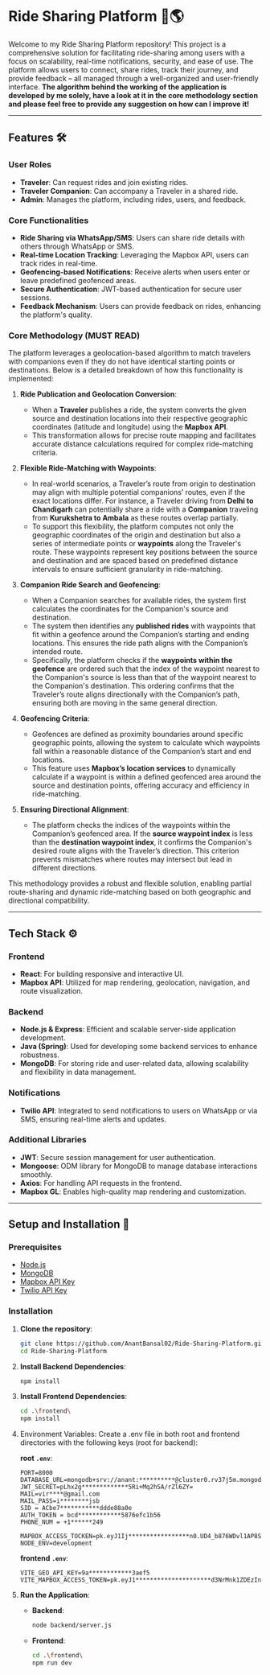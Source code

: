 # Ride Sharing Platform 🚗🌎

Welcome to my Ride Sharing Platform repository! This project is a comprehensive solution for facilitating ride-sharing among users with a focus on scalability, real-time notifications, security, and ease of use. The platform allows users to connect, share rides, track their journey, and provide feedback – all managed through a well-organized and user-friendly interface.
**The algorithm behind the working of the application is developed by me solely, have a look at it in the core methodology section and please feel free to provide any suggestion on how can I improve it!**

---

## Features 🛠️

### User Roles
- **Traveler**: Can request rides and join existing rides.
- **Traveler Companion**: Can accompany a Traveler in a shared ride.
- **Admin**: Manages the platform, including rides, users, and feedback.

### Core Functionalities
- **Ride Sharing via WhatsApp/SMS**: Users can share ride details with others through WhatsApp or SMS.
- **Real-time Location Tracking**: Leveraging the Mapbox API, users can track rides in real-time.
- **Geofencing-based Notifications**: Receive alerts when users enter or leave predefined geofenced areas.
- **Secure Authentication**: JWT-based authentication for secure user sessions.
- **Feedback Mechanism**: Users can provide feedback on rides, enhancing the platform's quality.
  
### Core Methodology (MUST READ)

The platform leverages a geolocation-based algorithm to match travelers with companions even if they do not have identical starting points or destinations. Below is a detailed breakdown of how this functionality is implemented:

1. **Ride Publication and Geolocation Conversion**:
   - When a **Traveler** publishes a ride, the system converts the given source and destination locations into their respective geographic coordinates (latitude and longitude) using the **Mapbox API**.
   - This transformation allows for precise route mapping and facilitates accurate distance calculations required for complex ride-matching criteria.

2. **Flexible Ride-Matching with Waypoints**:
   - In real-world scenarios, a Traveler’s route from origin to destination may align with multiple potential companions’ routes, even if the exact locations differ. For instance, a Traveler driving from **Delhi to Chandigarh** can potentially share a ride with a **Companion** traveling from **Kurukshetra to Ambala** as these routes overlap partially.
   - To support this flexibility, the platform computes not only the geographic coordinates of the origin and destination but also a series of intermediate points or **waypoints** along the Traveler's route. These waypoints represent key positions between the source and destination and are spaced based on predefined distance intervals to ensure sufficient granularity in ride-matching.

3. **Companion Ride Search and Geofencing**:
   - When a Companion searches for available rides, the system first calculates the coordinates for the Companion's source and destination.
   - The system then identifies any **published rides** with waypoints that fit within a geofence around the Companion’s starting and ending locations. This ensures the ride path aligns with the Companion’s intended route.
   - Specifically, the platform checks if the **waypoints within the geofence** are ordered such that the index of the waypoint nearest to the Companion's source is less than that of the waypoint nearest to the Companion's destination. This ordering confirms that the Traveler’s route aligns directionally with the Companion’s path, ensuring both are moving in the same general direction.

4. **Geofencing Criteria**:
   - Geofences are defined as proximity boundaries around specific geographic points, allowing the system to calculate which waypoints fall within a reasonable distance of the Companion’s start and end locations.
   - This feature uses **Mapbox’s location services** to dynamically calculate if a waypoint is within a defined geofenced area around the source and destination points, offering accuracy and efficiency in ride-matching.

5. **Ensuring Directional Alignment**:
   - The platform checks the indices of the waypoints within the Companion’s geofenced area. If the **source waypoint index** is less than the **destination waypoint index**, it confirms the Companion's desired route aligns with the Traveler’s direction. This criterion prevents mismatches where routes may intersect but lead in different directions.

This methodology provides a robust and flexible solution, enabling partial route-sharing and dynamic ride-matching based on both geographic and directional compatibility.

---

## Tech Stack ⚙️

### Frontend
- **React**: For building responsive and interactive UI.
- **Mapbox API**: Utilized for map rendering, geolocation, navigation, and route visualization.
  
### Backend
- **Node.js & Express**: Efficient and scalable server-side application development.
- **Java (Spring)**: Used for developing some backend services to enhance robustness.
- **MongoDB**: For storing ride and user-related data, allowing scalability and flexibility in data management.

### Notifications
- **Twilio API**: Integrated to send notifications to users on WhatsApp or via SMS, ensuring real-time alerts and updates.

### Additional Libraries
- **JWT**: Secure session management for user authentication.
- **Mongoose**: ODM library for MongoDB to manage database interactions smoothly.
- **Axios**: For handling API requests in the frontend.
- **Mapbox GL**: Enables high-quality map rendering and customization.

---

## Setup and Installation 🚀

### Prerequisites
- [Node.js](https://nodejs.org/)
- [MongoDB](https://www.mongodb.com/)
- [Mapbox API Key](https://www.mapbox.com/)
- [Twilio API Key](https://www.twilio.com/)

### Installation
1. **Clone the repository**:
   ```bash
   git clone https://github.com/AnantBansal02/Ride-Sharing-Platform.git
   cd Ride-Sharing-Platform
   ```
2. **Install Backend Dependencies**:
   ```bash
   npm install
   ```
3. **Install Frontend Dependencies**:
   ```bash
   cd .\frontend\
   npm install
   ```
4. Environment Variables: Create a .env file in both root and frontend directories with the following keys (root for backend):
   
   **root `.env`**:
   ```env
   PORT=8000
   DATABASE_URL=mongodb+srv://anant:**********@cluster0.rv37j5m.mongodb.net/
   JWT_SECRET=pLhx2g*************5Ri+Mq2hSA/rZl6ZY=
   MAIL=vir****@gmail.com
   MAIL_PASS=i********jsb 
   SID = ACbe7***********ddde88a0e
   AUTH_TOKEN = bcd************5876efc1b56
   PHONE_NUM = +1******249
    
   MAPBOX_ACCESS_TOCKEN=pk.eyJ1Ij*****************n0.UD4_b876WDvl1AP8Sium5g
   NODE_ENV=development
   ```
   **frontend `.env`**:
   ```env
   VITE_GEO_API_KEY=9a************3aef5
   VITE_MAPBOX_ACCESS_TOKEN=pk.eyJ1*********************d3NrMnk1ZDEzIn0.UD4_b876WDvl1AP8Sium5g
   ```
6. **Run the Application**:
   * **Backend**:
     ```bash
     node backend/server.js
     ```
   * **Frontend**:
     ```bash
     cd .\frontend\
     npm run dev
     ```
   

